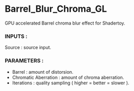 # Barrel_Blur_Chroma_GL

GPU accelerated Barrel chroma blur effect for Shadertoy.

### INPUTS :
Source : source input.


### PARAMETERS :
- Barrel : amount of distorsion.
- Chromatic Aberration : amount of chroma aberration.
- Iterations : quality sampling ( higher = better = slower ).